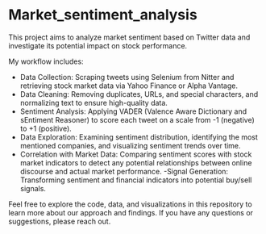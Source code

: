 # Market_sentiment_analysis

This project aims to analyze market sentiment based on Twitter data and investigate its potential impact on stock performance.

My workflow includes:

- Data Collection: Scraping tweets using Selenium from Nitter and retrieving stock market data via Yahoo Finance or Alpha Vantage.
- Data Cleaning: Removing duplicates, URLs, and special characters, and normalizing text to ensure high-quality data.
- Sentiment Analysis: Applying VADER (Valence Aware Dictionary and sEntiment Reasoner) to score each tweet on a scale from -1 (negative) to +1 (positive).
- Data Exploration: Examining sentiment distribution, identifying the most mentioned companies, and visualizing sentiment trends over time.
- Correlation with Market Data: Comparing sentiment scores with stock market indicators to detect any potential relationships between online discourse and actual market performance.
-Signal Generation: Transforming sentiment and financial indicators into potential buy/sell signals.

Feel free to explore the code, data, and visualizations in this repository to learn more about our approach and findings. If you have any questions or suggestions, please reach out.

